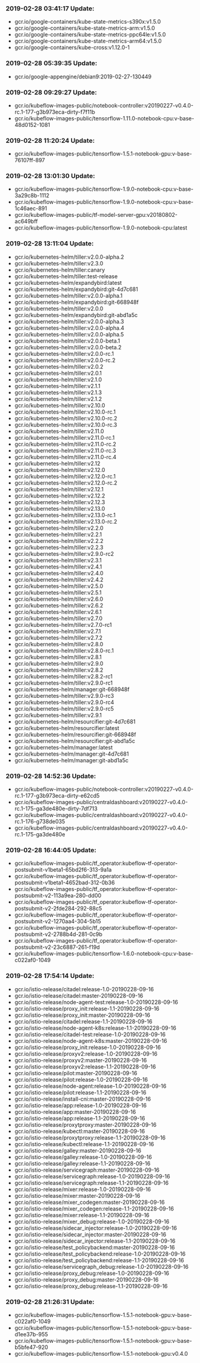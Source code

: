 ### 2019-02-28 03:41:17 Update:

- gcr.io/google-containers/kube-state-metrics-s390x:v1.5.0
- gcr.io/google-containers/kube-state-metrics-arm:v1.5.0
- gcr.io/google-containers/kube-state-metrics-ppc64le:v1.5.0
- gcr.io/google-containers/kube-state-metrics-arm64:v1.5.0
- gcr.io/google-containers/kube-cross:v1.12.0-1
### 2019-02-28 05:39:35 Update:

- gcr.io/google-appengine/debian9:2019-02-27-130449
### 2019-02-28 09:29:27 Update:

- gcr.io/kubeflow-images-public/notebook-controller:v20190227-v0.4.0-rc.1-177-g3b973eca-dirty-f7f11b
- gcr.io/kubeflow-images-public/tensorflow-1.11.0-notebook-cpu:v-base-48d0152-1081
### 2019-02-28 11:20:24 Update:

- gcr.io/kubeflow-images-public/tensorflow-1.5.1-notebook-gpu:v-base-76107ff-897
### 2019-02-28 13:01:30 Update:

- gcr.io/kubeflow-images-public/tensorflow-1.9.0-notebook-cpu:v-base-3a29c8b-1112
- gcr.io/kubeflow-images-public/tensorflow-1.9.0-notebook-cpu:v-base-1c46aec-891
- gcr.io/kubeflow-images-public/tf-model-server-gpu:v20180802-ac649bff
- gcr.io/kubeflow-images-public/tensorflow-1.9.0-notebook-cpu:latest
### 2019-02-28 13:11:04 Update:

- gcr.io/kubernetes-helm/tiller:v2.0.0-alpha.2
- gcr.io/kubernetes-helm/tiller:v2.3.0
- gcr.io/kubernetes-helm/tiller:canary
- gcr.io/kubernetes-helm/tiller:test-release
- gcr.io/kubernetes-helm/expandybird:latest
- gcr.io/kubernetes-helm/expandybird:git-4d7c681
- gcr.io/kubernetes-helm/tiller:v2.0.0-alpha.1
- gcr.io/kubernetes-helm/expandybird:git-668948f
- gcr.io/kubernetes-helm/tiller:v2.0.0
- gcr.io/kubernetes-helm/expandybird:git-abd1a5c
- gcr.io/kubernetes-helm/tiller:v2.0.0-alpha.3
- gcr.io/kubernetes-helm/tiller:v2.0.0-alpha.4
- gcr.io/kubernetes-helm/tiller:v2.0.0-alpha.5
- gcr.io/kubernetes-helm/tiller:v2.0.0-beta.1
- gcr.io/kubernetes-helm/tiller:v2.0.0-beta.2
- gcr.io/kubernetes-helm/tiller:v2.0.0-rc.1
- gcr.io/kubernetes-helm/tiller:v2.0.0-rc.2
- gcr.io/kubernetes-helm/tiller:v2.0.2
- gcr.io/kubernetes-helm/tiller:v2.0.1
- gcr.io/kubernetes-helm/tiller:v2.1.0
- gcr.io/kubernetes-helm/tiller:v2.1.1
- gcr.io/kubernetes-helm/tiller:v2.1.3
- gcr.io/kubernetes-helm/tiller:v2.1.2
- gcr.io/kubernetes-helm/tiller:v2.10.0
- gcr.io/kubernetes-helm/tiller:v2.10.0-rc.1
- gcr.io/kubernetes-helm/tiller:v2.10.0-rc.2
- gcr.io/kubernetes-helm/tiller:v2.10.0-rc.3
- gcr.io/kubernetes-helm/tiller:v2.11.0
- gcr.io/kubernetes-helm/tiller:v2.11.0-rc.1
- gcr.io/kubernetes-helm/tiller:v2.11.0-rc.2
- gcr.io/kubernetes-helm/tiller:v2.11.0-rc.3
- gcr.io/kubernetes-helm/tiller:v2.11.0-rc.4
- gcr.io/kubernetes-helm/tiller:v2.12
- gcr.io/kubernetes-helm/tiller:v2.12.0
- gcr.io/kubernetes-helm/tiller:v2.12.0-rc.1
- gcr.io/kubernetes-helm/tiller:v2.12.0-rc.2
- gcr.io/kubernetes-helm/tiller:v2.12.1
- gcr.io/kubernetes-helm/tiller:v2.12.2
- gcr.io/kubernetes-helm/tiller:v2.12.3
- gcr.io/kubernetes-helm/tiller:v2.13.0
- gcr.io/kubernetes-helm/tiller:v2.13.0-rc.1
- gcr.io/kubernetes-helm/tiller:v2.13.0-rc.2
- gcr.io/kubernetes-helm/tiller:v2.2.0
- gcr.io/kubernetes-helm/tiller:v2.2.1
- gcr.io/kubernetes-helm/tiller:v2.2.2
- gcr.io/kubernetes-helm/tiller:v2.2.3
- gcr.io/kubernetes-helm/tiller:v2.9.0-rc2
- gcr.io/kubernetes-helm/tiller:v2.3.1
- gcr.io/kubernetes-helm/tiller:v2.4.1
- gcr.io/kubernetes-helm/tiller:v2.4.0
- gcr.io/kubernetes-helm/tiller:v2.4.2
- gcr.io/kubernetes-helm/tiller:v2.5.0
- gcr.io/kubernetes-helm/tiller:v2.5.1
- gcr.io/kubernetes-helm/tiller:v2.6.0
- gcr.io/kubernetes-helm/tiller:v2.6.2
- gcr.io/kubernetes-helm/tiller:v2.6.1
- gcr.io/kubernetes-helm/tiller:v2.7.0
- gcr.io/kubernetes-helm/tiller:v2.7.0-rc1
- gcr.io/kubernetes-helm/tiller:v2.7.1
- gcr.io/kubernetes-helm/tiller:v2.7.2
- gcr.io/kubernetes-helm/tiller:v2.8.0
- gcr.io/kubernetes-helm/tiller:v2.8.0-rc.1
- gcr.io/kubernetes-helm/tiller:v2.8.1
- gcr.io/kubernetes-helm/tiller:v2.9.0
- gcr.io/kubernetes-helm/tiller:v2.8.2
- gcr.io/kubernetes-helm/tiller:v2.8.2-rc1
- gcr.io/kubernetes-helm/tiller:v2.9.0-rc1
- gcr.io/kubernetes-helm/manager:git-668948f
- gcr.io/kubernetes-helm/tiller:v2.9.0-rc3
- gcr.io/kubernetes-helm/tiller:v2.9.0-rc4
- gcr.io/kubernetes-helm/tiller:v2.9.0-rc5
- gcr.io/kubernetes-helm/tiller:v2.9.1
- gcr.io/kubernetes-helm/resourcifier:git-4d7c681
- gcr.io/kubernetes-helm/resourcifier:latest
- gcr.io/kubernetes-helm/resourcifier:git-668948f
- gcr.io/kubernetes-helm/resourcifier:git-abd1a5c
- gcr.io/kubernetes-helm/manager:latest
- gcr.io/kubernetes-helm/manager:git-4d7c681
- gcr.io/kubernetes-helm/manager:git-abd1a5c
### 2019-02-28 14:52:36 Update:

- gcr.io/kubeflow-images-public/notebook-controller:v20190227-v0.4.0-rc.1-177-g3b973eca-dirty-e62cd5
- gcr.io/kubeflow-images-public/centraldashboard:v20190227-v0.4.0-rc.1-175-ga3de480e-dirty-7df713
- gcr.io/kubeflow-images-public/centraldashboard:v20190227-v0.4.0-rc.1-176-g738de035
- gcr.io/kubeflow-images-public/centraldashboard:v20190227-v0.4.0-rc.1-175-ga3de480e
### 2019-02-28 16:44:05 Update:

- gcr.io/kubeflow-images-public/tf_operator:kubeflow-tf-operator-postsubmit-v1beta1-65bd2f6-313-9a1a
- gcr.io/kubeflow-images-public/tf_operator:kubeflow-tf-operator-postsubmit-v1beta1-4652bad-312-0b36
- gcr.io/kubeflow-images-public/tf_operator:kubeflow-tf-operator-postsubmit-v2-113a9ea-280-dd00
- gcr.io/kubeflow-images-public/tf_operator:kubeflow-tf-operator-postsubmit-v2-2fde284-292-88c5
- gcr.io/kubeflow-images-public/tf_operator:kubeflow-tf-operator-postsubmit-v2-1270aa4-304-5b15
- gcr.io/kubeflow-images-public/tf_operator:kubeflow-tf-operator-postsubmit-v2-2788b4d-281-0c9b
- gcr.io/kubeflow-images-public/tf_operator:kubeflow-tf-operator-postsubmit-v2-23c6887-261-f19d
- gcr.io/kubeflow-images-public/tensorflow-1.6.0-notebook-cpu:v-base-c022af0-1049
### 2019-02-28 17:54:14 Update:

- gcr.io/istio-release/citadel:release-1.0-20190228-09-16
- gcr.io/istio-release/citadel:master-20190228-09-16
- gcr.io/istio-release/node-agent-test:release-1.0-20190228-09-16
- gcr.io/istio-release/proxy_init:release-1.1-20190228-09-16
- gcr.io/istio-release/proxy_init:master-20190228-09-16
- gcr.io/istio-release/citadel:release-1.1-20190228-09-16
- gcr.io/istio-release/node-agent-k8s:release-1.1-20190228-09-16
- gcr.io/istio-release/citadel-test:release-1.0-20190228-09-16
- gcr.io/istio-release/node-agent-k8s:master-20190228-09-16
- gcr.io/istio-release/proxy_init:release-1.0-20190228-09-16
- gcr.io/istio-release/proxyv2:release-1.0-20190228-09-16
- gcr.io/istio-release/proxyv2:master-20190228-09-16
- gcr.io/istio-release/proxyv2:release-1.1-20190228-09-16
- gcr.io/istio-release/pilot:master-20190228-09-16
- gcr.io/istio-release/pilot:release-1.0-20190228-09-16
- gcr.io/istio-release/node-agent:release-1.0-20190228-09-16
- gcr.io/istio-release/pilot:release-1.1-20190228-09-16
- gcr.io/istio-release/install-cni:master-20190228-09-16
- gcr.io/istio-release/app:release-1.0-20190228-09-16
- gcr.io/istio-release/app:master-20190228-09-16
- gcr.io/istio-release/app:release-1.1-20190228-09-16
- gcr.io/istio-release/proxytproxy:master-20190228-09-16
- gcr.io/istio-release/kubectl:master-20190228-09-16
- gcr.io/istio-release/proxytproxy:release-1.1-20190228-09-16
- gcr.io/istio-release/kubectl:release-1.1-20190228-09-16
- gcr.io/istio-release/galley:master-20190228-09-16
- gcr.io/istio-release/galley:release-1.0-20190228-09-16
- gcr.io/istio-release/galley:release-1.1-20190228-09-16
- gcr.io/istio-release/servicegraph:master-20190228-09-16
- gcr.io/istio-release/servicegraph:release-1.0-20190228-09-16
- gcr.io/istio-release/servicegraph:release-1.1-20190228-09-16
- gcr.io/istio-release/mixer:release-1.0-20190228-09-16
- gcr.io/istio-release/mixer:master-20190228-09-16
- gcr.io/istio-release/mixer_codegen:master-20190228-09-16
- gcr.io/istio-release/mixer_codegen:release-1.1-20190228-09-16
- gcr.io/istio-release/mixer:release-1.1-20190228-09-16
- gcr.io/istio-release/mixer_debug:release-1.0-20190228-09-16
- gcr.io/istio-release/sidecar_injector:release-1.0-20190228-09-16
- gcr.io/istio-release/sidecar_injector:master-20190228-09-16
- gcr.io/istio-release/sidecar_injector:release-1.1-20190228-09-16
- gcr.io/istio-release/test_policybackend:master-20190228-09-16
- gcr.io/istio-release/test_policybackend:release-1.0-20190228-09-16
- gcr.io/istio-release/test_policybackend:release-1.1-20190228-09-16
- gcr.io/istio-release/servicegraph_debug:release-1.0-20190228-09-16
- gcr.io/istio-release/proxy_debug:release-1.0-20190228-09-16
- gcr.io/istio-release/proxy_debug:master-20190228-09-16
- gcr.io/istio-release/proxy_debug:release-1.1-20190228-09-16
### 2019-02-28 21:26:31 Update:

- gcr.io/kubeflow-images-public/tensorflow-1.5.1-notebook-gpu:v-base-c022af0-1049
- gcr.io/kubeflow-images-public/tensorflow-1.5.1-notebook-gpu:v-base-d1ee37b-955
- gcr.io/kubeflow-images-public/tensorflow-1.5.1-notebook-gpu:v-base-b5bfe47-920
- gcr.io/kubeflow-images-public/tensorflow-1.5.1-notebook-gpu:v0.4.0
